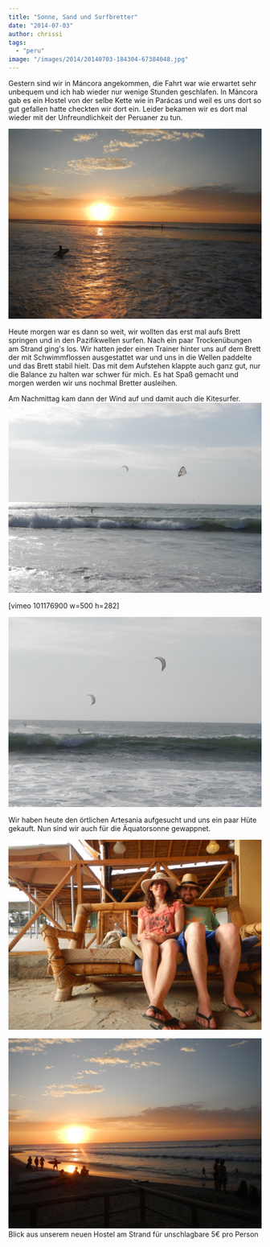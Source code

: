 ```yaml
---
title: "Sonne, Sand und Surfbretter"
date: "2014-07-03"
author: chrissi
tags: 
  - "peru"
image: "/images/2014/20140703-184304-67384048.jpg"
---
```


Gestern sind wir in Máncora angekommen, die Fahrt war wie erwartet sehr unbequem und ich hab wieder nur wenige Stunden geschlafen. In Máncora gab es ein Hostel von der selbe Kette wie in Parácas und weil es uns dort so gut gefallen hatte checkten wir dort ein. Leider bekamen wir es dort mal wieder mit der Unfreundlichkeit der Peruaner zu tun.

![20140703-184601-67561749.jpg](/images/2014/20140703-184601-67561749.jpg)

Heute morgen war es dann so weit, wir wollten das erst mal aufs Brett springen und in den Pazifikwellen surfen. Nach ein paar Trockenübungen am Strand ging's los. Wir hatten jeder einen Trainer hinter uns auf dem Brett der mit Schwimmflossen ausgestattet war und uns in die Wellen paddelte und das Brett stabil hielt. Das mit dem Aufstehen klappte auch ganz gut, nur die Balance zu halten war schwer für mich. Es hat Spaß gemacht und morgen werden wir uns nochmal Bretter ausleihen.

Am Nachmittag kam dann der Wind auf und damit auch die Kitesurfer. ![20140703-184509-67509124.jpg](/images/2014/20140703-184509-67509124.jpg)

\[vimeo 101176900 w=500 h=282\]

![20140703-184525-67525609.jpg](/images/2014/20140703-184525-67525609.jpg)

Wir haben heute den örtlichen Artesania aufgesucht und uns ein paar Hüte gekauft. Nun sind wir auch für die Äquatorsonne gewappnet.

![20140703-184526-67526393.jpg](/images/2014/20140703-184526-67526393.jpg)

![20140703-184602-67562595.jpg](/images/2014/20140703-184602-67562595.jpg) Blick aus unserem neuen Hostel am Strand für unschlagbare 5€ pro Person
